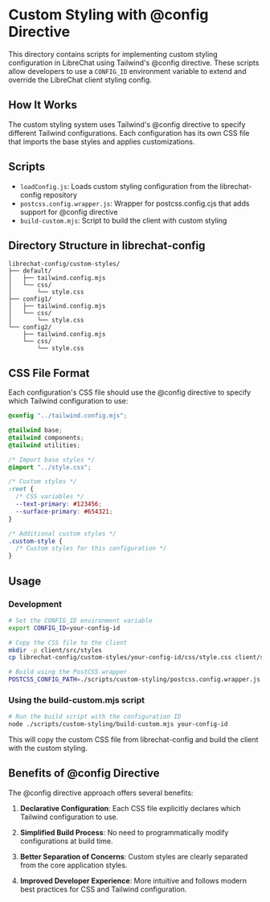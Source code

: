 # Custom Styling with @config Directive

This directory contains scripts for implementing custom styling configuration in LibreChat using Tailwind's @config directive. These scripts allow developers to use a `CONFIG_ID` environment variable to extend and override the LibreChat client styling config.

## How It Works

The custom styling system uses Tailwind's @config directive to specify different Tailwind configurations. Each configuration has its own CSS file that imports the base styles and applies customizations.

## Scripts

- `loadConfig.js`: Loads custom styling configuration from the librechat-config repository
- `postcss.config.wrapper.js`: Wrapper for postcss.config.cjs that adds support for @config directive
- `build-custom.mjs`: Script to build the client with custom styling

## Directory Structure in librechat-config

```
librechat-config/custom-styles/
├── default/
│   ├── tailwind.config.mjs
│   └── css/
│       └── style.css
├── config1/
│   ├── tailwind.config.mjs
│   └── css/
│       └── style.css
└── config2/
    ├── tailwind.config.mjs
    └── css/
        └── style.css
```

## CSS File Format

Each configuration's CSS file should use the @config directive to specify which Tailwind configuration to use:

```css
@config "../tailwind.config.mjs";

@tailwind base;
@tailwind components;
@tailwind utilities;

/* Import base styles */
@import "../style.css";

/* Custom styles */
:root {
  /* CSS variables */
  --text-primary: #123456;
  --surface-primary: #654321;
}

/* Additional custom styles */
.custom-style {
  /* Custom styles for this configuration */
}
```

## Usage

### Development

```bash
# Set the CONFIG_ID environment variable
export CONFIG_ID=your-config-id

# Copy the CSS file to the client
mkdir -p client/src/styles
cp librechat-config/custom-styles/your-config-id/css/style.css client/src/styles/custom.css

# Build using the PostCSS wrapper
POSTCSS_CONFIG_PATH=./scripts/custom-styling/postcss.config.wrapper.js npm run build
```

### Using the build-custom.mjs script

```bash
# Run the build script with the configuration ID
node ./scripts/custom-styling/build-custom.mjs your-config-id
```

This will copy the custom CSS file from librechat-config and build the client with the custom styling.

## Benefits of @config Directive

The @config directive approach offers several benefits:

1. **Declarative Configuration**: Each CSS file explicitly declares which Tailwind configuration to use.

2. **Simplified Build Process**: No need to programmatically modify configurations at build time.

3. **Better Separation of Concerns**: Custom styles are clearly separated from the core application styles.

4. **Improved Developer Experience**: More intuitive and follows modern best practices for CSS and Tailwind configuration.
